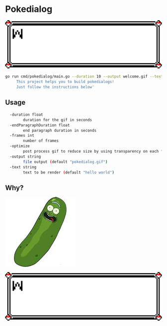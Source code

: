 # Pokedialog

![pokedialog](welcome.gif)

```bash
go run cmd/pokedialog/main.go --duration 10 --output welcome.gif --text 'Welcome!!
     This project helps you to build pokedialogs!
     Just follow the instructions below'
```

## Usage

```sh
  -duration float
        duration for the gif in seconds
  -endParagraphDuration float
        end paragraph duration in seconds
  -frames int
        number of frames
  -optimize
        post process gif to reduce size by using transparency on each frame (default true)
  -output string
        file output (default "pokedialog.gif")
  -text string
        text to be render (default "hello world")
```

## Why?

![pickle](pickle.jpeg)

![why](but_why.gif)
